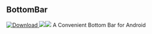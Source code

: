 ## BottomBar
 [ ![Download](https://api.bintray.com/packages/wenchieh/maven/BottomBar/images/download.svg) ](https://bintray.com/wenchieh/maven/BottomBar/_latestVersion) ![](https://img.shields.io/badge/build-passing-green.svg)![](https://img.shields.io/badge/license-GPL--2.0-red.svg)
A Convenient Bottom Bar for Android
